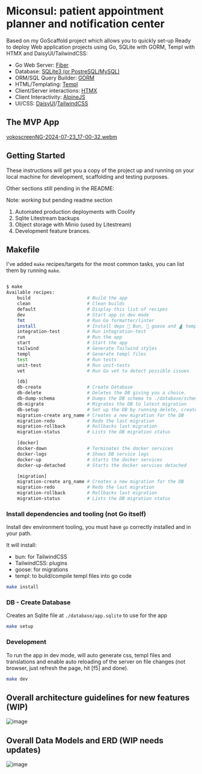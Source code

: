 # Miconsul: patient appointment planner and notification center

Based on my GoScaffold project which allows you to quickly set-up Ready to
deploy Web application projects using Go, SQLite with GORM, Templ with HTMX
and DaisyUI/TailwindCSS:

-   Go Web Server: [Fiber](https://docs.gofiber.io/)
-   Database: [SQLite3 (or PostreSQL/MySQL)](https://sqlite.org/index.html)
-   ORM/SQL Query Builder: [GORM](https://gorm.io/docs/)
-   HTML/Templating: [Templ](https://templ.guide/)
-   Client/Server interactions: [HTMX](https://htmx.org/)
-   Client Interactivity: [AlpineJS](https://alpinejs.dev/start-here)
-   UI/CSS: [DaisyUI](https://daisyui.com)/[TailwindCSS](https://tailwindcss.com/)

## The MVP App

[vokoscreenNG-2024-07-23_17-00-32.webm](https://github.com/user-attachments/assets/f6915e3a-bb64-4a34-8ccc-78bec186f4a3)

## Getting Started

These instructions will get you a copy of the project up and running
on your local machine for development, scaffolding and testing purposes.

Other sections still pending in the README:

Note: _working_ but pending readme section

1. Automated production deployments with Coolify
2. Sqlite Litestream backups
3. Object storage with Minio (used by Litestream)
4. Development feature brances.

## Makefile

I've added `make` recipes/targets for the most common tasks, you can list them by
running `make`.

```bash

$ make
Available recipes:
    build                     # Build the app
    clean                     # Clean builds
    default                   # Display this list of recipes
    dev                       # Start app in dev mode
    fmt                       # Run Go formatter/linter
    install                   # Install deps 🥐 Bun, 🪿 goose and 🛕 templ
    integration-test          # Run integration-test
    run                       # Run the app
    start                     # Start the app
    tailwind                  # Generate Tailwind styles
    templ                     # Generate templ files
    test                      # Run tests
    unit-test                 # Run unit-tests
    vet                       # Run Go vet to detect possible issues

    [db]
    db-create                 # Create Database
    db-delete                 # Deletes the DB giving you a choice.
    db-dump-schema            # Dumps the DB schema to ./database/schema.sql
    db-migrate                # Migrates the DB to latest migration
    db-setup                  # Set up the DB by running delete, create and migrate
    migration-create arg_name # Creates a new migration for the DB
    migration-redo            # Redo the last migration
    migration-rollback        # Rollbacks last migration
    migration-status          # Lists the DB migration status

    [docker]
    docker-down               # Terminates the docker services
    docker-logs               # Shows DB service logs
    docker-up                 # Starts the docker services
    docker-up-detached        # Starts the docker services detached

    [migration]
    migration-create arg_name # Creates a new migration for the DB
    migration-redo            # Redo the last migration
    migration-rollback        # Rollbacks last migration
    migration-status          # Lists the DB migration status
```

### Install dependencies and tooling (not Go itself)

Install dev environment tooling, you must have `go` correctly installed and in
your path.

It will install:

-   bun: for TailwindCSS
-   TailwindCSS: plugins
-   goose: for migrations
-   templ: to build/compile templ files into go code

```bash
make install
```

### DB - Create Database

Creates an Sqlite file at `./database/app.sqlite` to use for the app

```bash
make setup
```

### Development

To run the app in dev mode, will auto generate css, templ
files and translations and enable auto reloading of the server on file changes
(not browser, just refresh the page, hit [f5] and done).

```bash
make dev
```

## Overall architecture guidelines for new features (WIP)

![image](https://github.com/edgarsilva/miconsul/assets/518231/6c270679-a3dc-432b-9394-08c7857eb1ea)

## Overall Data Models and ERD (WIP needs updates)

![image](https://github.com/edgarsilva/miconsul/assets/518231/c37e3599-65d6-4e73-814b-54aa91576b3b)
